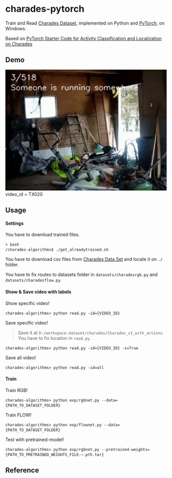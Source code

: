# charades-pytorch

Train and Read [Charades Dataset](http://allenai.org/plato/charades/), implemented on Python and [PyTorch](http://pytorch.org/), on Windows.  

Based on [PyTorch Starter Code for Activity Classification and Localization on Charades](https://github.com/gsig/charades-algorithms)  

## Demo  
<img src="/samples/TX020_action.gif" width="600">  
video_id = TX020

## Usage  

#### Settings  

You have to download trained files.  

```
> bash
/charades-algorithms$ ./get_alreadytrained.sh
```

You have to download csv files from [Charades Data Set](https://allenai.org/plato/charades/) and locate it on `./` folder.  

You have to fix routes to datasets folder in `datasets/charadesrgb.py` and `datasets/charadesflow.py`.  

#### Show & Save video with labels  

Show specific video!

```
charades-algorithms> python read.py -id={VIDEO_ID}
```

Save specific video!  
> Save it at `D:/workspace-dataset/charades/Charades_v1_with_actions`. You have to fix location in `read.py`.  

```
charades-algorithms> python read.py -id={VIDEO_ID} -s=True
```

Save all video!  

```
charades-algorithms> python read.py -id=all
```

#### Train  

Train RGB!

```
charades-algorithms> python exp/rgbnet.py --data={PATH_TO_DATASET_FOLDER}
```

Train FLOW!

```
charades-algorithms> python exp/flownet.py --data={PATH_TO_DATASET_FOLDER}
```

Test with pretrained-model!

```
charades-algorithms> python exp/rgbnet.py --pretrained-weights={PATH_TO_PRETRAINED_WEIGHTS_FILE-~.pth.tar}
```

## Reference
